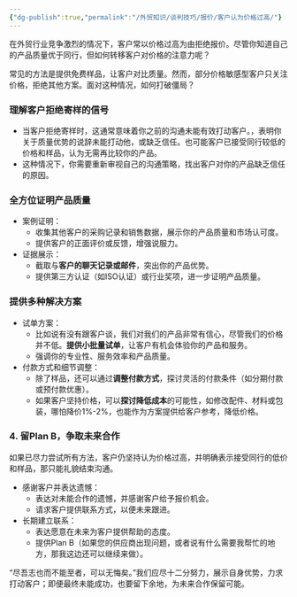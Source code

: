 ```yaml
---
{"dg-publish":true,"permalink":"/外贸知识/谈判技巧/报价/客户认为价格过高/"}
---
```


在外贸行业竞争激烈的情况下，客户常以价格过高为由拒绝报价。尽管你知道自己的产品质量优于同行，但如何转移客户对价格的注意力呢？

常见的方法是提供免费样品，让客户对比质量。然而，部分价格敏感型客户只关注价格，拒绝其他方案。面对这种情况，如何打破僵局？

### 理解客户拒绝寄样的信号

- 当客户拒绝寄样时，这通常意味着你之前的沟通未能有效打动客户。，表明你关于质量优势的说辞未能打动他，或缺乏信任。也可能客户已接受同行较低的价格和样品，认为无需再比较你的产品。
- 这种情况下，你需要重新审视自己的沟通策略，找出客户对你的产品缺乏信任的原因。

### 全方位证明产品质量

- 案例证明：
    - 收集其他客户的采购记录和销售数据，展示你的产品质量和市场认可度。
    - 提供客户的正面评价或反馈，增强说服力。
- 证据展示：
    - 截取与**客户的聊天记录或邮件**，突出你的产品优势。
    - 提供第三方认证（如ISO认证）或行业奖项，进一步证明产品质量。

### 提供多种解决方案

- 试单方案：
    - 比如说有没有跟客户谈，我们对我们的产品非常有信心，尽管我们的价格并不低。**提供小批量试单**，让客户有机会体验你的产品和服务。
    - 强调你的专业性、服务效率和产品质量。
- 付款方式和细节调整：
    - 除了样品，还可以通过**调整付款方式**，探讨灵活的付款条件（如分期付款或预付款优惠）。
    - 如果客户坚持价格，可以**探讨降低成本**的可能性，如修改配件、材料或包装，哪怕降价1%-2%，也能作为方案提供给客户参考，降低价格。

### 4. 留Plan B，争取未来合作

如果已尽力尝试所有方法，客户仍坚持认为价格过高，并明确表示接受同行的低价和样品，那只能礼貌结束沟通。

- 感谢客户并表达遗憾：
    - 表达对未能合作的遗憾，并感谢客户给予报价机会。
    - 请求客户提供联系方式，以便未来跟进。
- 长期建立联系：
    - 表达愿意在未来为客户提供帮助的态度。
    - 提供Plan B（如果您的供应商出现问题，或者说有什么需要我帮忙的地方，那我这边还可以继续来做）。

“尽吾志也而不能至者，可以无悔矣。”我们应尽十二分努力，展示自身优势，力求打动客户；即便最终未能成功，也要留下余地，为未来合作保留可能。